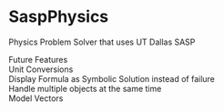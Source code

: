 # SaspPhysics
Physics Problem Solver that uses UT Dallas SASP 

Future Features <br/>
Unit Conversions <br/>
Display Formula as Symbolic Solution instead of failure <br/>
Handle multiple objects at the same time <br/>
Model Vectors




